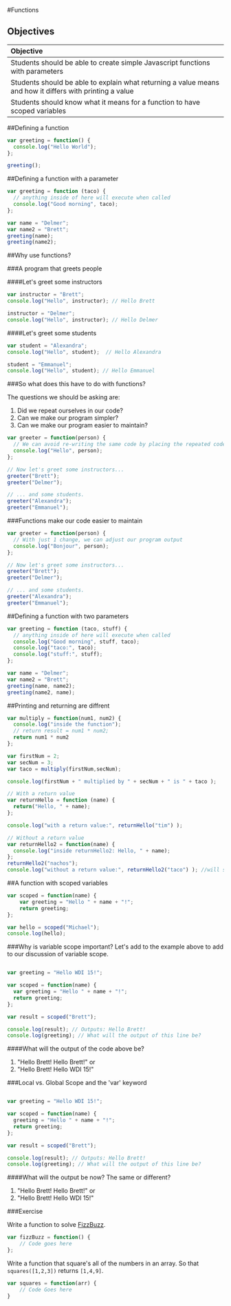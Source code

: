 #Functions
## Objectives

| Objective |
| :--- |
| Students should be able to create simple Javascript functions with parameters|
| Students should be able to explain what returning a value means and how it differs with printing a value|
| Students should know what it means for a function to have scoped variables |



##Defining a function
```js
var greeting = function() {
  console.log("Hello World");
};

greeting();
```

##Defining a function with a parameter
```js
var greeting = function (taco) {
  // anything inside of here will execute when called
  console.log("Good morning", taco);
};

var name = "Delmer";
var name2 = "Brett";
greeting(name);
greeting(name2);
```


##Why use functions?

###A program that greets people

####Let's greet some instructors

```js
var instructor = "Brett";
console.log("Hello", instructor); // Hello Brett

instructor = "Delmer";
console.log("Hello", instructor); // Hello Delmer
```

####Let's greet some students
```js
var student = "Alexandra";
console.log("Hello", student);  // Hello Alexandra

student = "Emmanuel";
console.log("Hello", student); // Hello Emmanuel
```

###So what does this have to do with functions?

The questions we should be asking are: 
  1. Did we repeat ourselves in our code?
  2. Can we make our program simpler?
  3. Can we make our program easier to maintain?

```js
var greeter = function(person) {
  // We can avoid re-writing the same code by placing the repeated code inside of a function
  console.log("Hello", person); 
};

// Now let's greet some instructors...
greeter("Brett");
greeter("Delmer");

// ... and some students.
greeter("Alexandra");
greeter("Emmanuel");

```

###Functions make our code easier to maintain

```js
var greeter = function(person) {
  // With just 1 change, we can adjust our program output
  console.log("Bonjour", person); 
};

// Now let's greet some instructors...
greeter("Brett");
greeter("Delmer");

// ... and some students.
greeter("Alexandra");
greeter("Emmanuel");

```


##Defining a function with two parameters
```js
var greeting = function (taco, stuff) {
  // anything inside of here will execute when called
  console.log("Good morning", stuff, taco);
  console.log("taco:", taco);
  console.log("stuff:", stuff);
};

var name = "Delmer";
var name2 = "Brett";
greeting(name, name2);
greeting(name2, name);
```

##Printing and returning are diffrent
```js
var multiply = function(num1, num2) {
  console.log("inside the function");
  // return result = num1 * num2;
  return num1 * num2
};

var firstNum = 2;
var secNum = 3;
var taco = multiply(firstNum,secNum);

console.log(firstNum + " multiplied by " + secNum + " is " + taco );
```
```js
// With a return value
var returnHello = function (name) {
  return("Hello, " + name);
};

console.log("with a return value:", returnHello("tim") );

// Without a return value
var returnHello2 = function(name) {
  console.log("inside returnHello2: Hello, " + name);
};
returnHello2("nachos");
console.log("without a return value:", returnHello2("taco") ); //will show as undefined
```

##A function with scoped variables
```js
var scoped = function(name) {
	var greeting = "Hello " + name + "!";
	return greeting;
};

var hello = scoped("Michael");
console.log(hello);
```

###Why is variable scope important?
Let's add to the example above to add to our discussion of variable scope.
```js

var greeting = "Hello WDI 15!";

var scoped = function(name) {
  var greeting = "Hello " + name + "!";
  return greeting;
};

var result = scoped("Brett");

console.log(result); // Outputs: Hello Brett!
console.log(greeting); // What will the output of this line be?
```

####What will the output of the code above be?
1. "Hello Brett! Hello Brett!" or
2. "Hello Brett! Hello WDI 15!"


###Local vs. Global Scope and the 'var' keyword
```js

var greeting = "Hello WDI 15!";

var scoped = function(name) {
  greeting = "Hello " + name + "!";
  return greeting;
};

var result = scoped("Brett");

console.log(result); // Outputs: Hello Brett!
console.log(greeting); // What will the output of this line be?
```

####What will the output be now? The same or different?
1. "Hello Brett! Hello Brett!" or
2. "Hello Brett! Hello WDI 15!"


###Exercise

Write a function to solve [FizzBuzz](http://en.wikipedia.org/wiki/Fizz_buzz).

```js
var fizzBuzz = function() {
	// Code goes here
};
```

Write a function that square's all of the numbers in an array. So that `squares([1,2,3])` returns `[1,4,9]`.

```js
var squares = function(arr) {
	// Code Goes here
}
```
